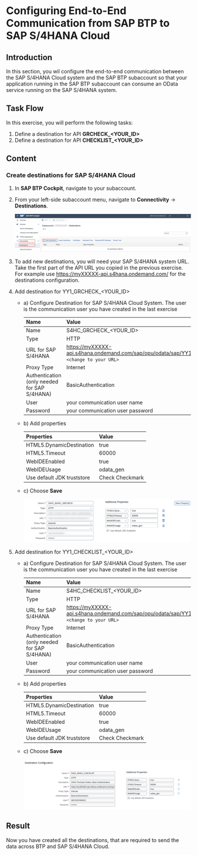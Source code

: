 # Configuring End-to-End Communication from SAP BTP to SAP S/4HANA Cloud


## Introduction 
In this section, you wil configure the end-to-end communication between the SAP S/4HANA Cloud system and the SAP BTP subaccount so that your application running in the SAP BTP subaccount can consume an OData service running on the SAP S/4HANA system.



## Task Flow  
In this exercise, you will perform the following tasks:

1. Define a destination for API **GRCHECK_\<YOUR_ID\>**
2. Define a destination for API **CHECKLIST_\<YOUR_ID\>**



## Content

### Create destinations for SAP S/4HANA Cloud

1. In **SAP BTP Cockpit**, navigate to your subaccount.

2. From your left-side subaccount menu, navigate to **Connectivity** &rarr; **Destinations**.

   ![new Destination](./img/destination_new.png)

3. To add new destinations, you will need your SAP S/4HANA system URL. Take the first part of the API URL you copied in the previous exercise. For example use https://myXXXXX-api.s4hana.ondemand.com/ for the destinations configuration.

4. Add destination for YY1_GRCHECK_\<YOUR_ID\>
   * a) Configure Destination for SAP S/4HANA Cloud System. The user is the communication user you have created in the last exercise

        Name| Value | 
        -------- | -------- | 
        Name  | S4HC_GRCHECK_\<YOUR_ID\>  |
        Type   | HTTP  | 
        URL for SAP S/4HANA  | https://myXXXXX-api.s4hana.ondemand.com/sap/opu/odata/sap/YY1_GRCHECK_<YOUR_ID\>_CDS `<change to your URL>`| 
        Proxy Type   | Internet  | 
        Authentication  (only needed for SAP S/4HANA)   | BasicAuthentication  | 
        User   | your communication user name  | 
        Password   | your communication user password  | 

    * b) Add properties

        Properties| Value | 
        -------- | -------- | 
        HTML5.DynamicDestination   | true | 
        HTML5.Timeout | 60000 |
        WebIDEEnabled   | true | 
        WebIDEUsage   | odata_gen  | 
        Use default JDK truststore  | Check Checkmark| 

    * c) Choose **Save**

       ![new Destination](./img/destination_S4HC_GRCHECK.png)
    

5. Add destination for YY1_CHECKLIST_\<YOUR_ID\>
   * a) Configure Destination for SAP S/4HANA Cloud System. The user is the communication user you have created in the last exercise

        Name| Value | 
        -------- | -------- | 
        Name  | S4HC_CHECKLIST_\<YOUR_ID\>  |
        Type   | HTTP  | 
        URL for SAP S/4HANA  | https://myXXXXX-api.s4hana.ondemand.com/sap/opu/odata/sap/YY1_CHECKLIST_<YOUR_ID\>_CDS `<change to your URL>`| 
        Proxy Type   | Internet  | 
        Authentication  (only needed for SAP S/4HANA)   | BasicAuthentication  | 
        User   | your communication user name  | 
        Password   | your communication user password  | 

    * b) Add properties

        Properties| Value | 
        -------- | -------- | 
        HTML5.DynamicDestination   | true | 
        HTML5.Timeout | 60000 |
        WebIDEEnabled   | true | 
        WebIDEUsage   | odata_gen  | 
        Use default JDK truststore  | Check Checkmark| 

    * c) Choose **Save**

       ![new Destination](./img/destination_S4HC_CHECKLIST.png)
    


## Result

Now you have created all the destinations, that are required to send the data across BTP and SAP S/4HANA Cloud.
